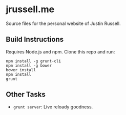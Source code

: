 # jrussell.me

Source files for the personal website of Justin Russell.

## Build Instructions

Requires Node.js and npm. Clone this repo and run:

```
npm install -g grunt-cli
npm install -g bower
bower install
npm install
grunt
```

## Other Tasks

- `grunt server`: Live reloady goodness.
